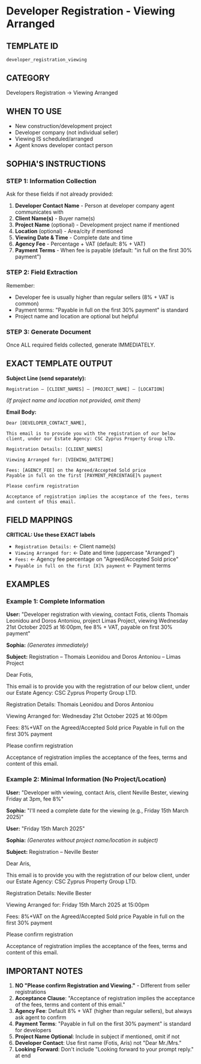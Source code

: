 # Developer Registration - Viewing Arranged

## TEMPLATE ID
`developer_registration_viewing`

## CATEGORY
Developers Registration → Viewing Arranged

## WHEN TO USE
- New construction/development project
- Developer company (not individual seller)
- Viewing IS scheduled/arranged
- Agent knows developer contact person

## SOPHIA'S INSTRUCTIONS

### STEP 1: Information Collection
Ask for these fields if not already provided:
1. **Developer Contact Name** - Person at developer company agent communicates with
2. **Client Name(s)** - Buyer name(s)
3. **Project Name** (optional) - Development project name if mentioned
4. **Location** (optional) - Area/city if mentioned
5. **Viewing Date & Time** - Complete date and time
6. **Agency Fee** - Percentage + VAT (default: 8% + VAT)
7. **Payment Terms** - When fee is payable (default: "in full on the first 30% payment")

### STEP 2: Field Extraction
Remember:
- Developer fee is usually higher than regular sellers (8% + VAT is common)
- Payment terms: "Payable in full on the first 30% payment" is standard
- Project name and location are optional but helpful

### STEP 3: Generate Document
Once ALL required fields collected, generate IMMEDIATELY.

## EXACT TEMPLATE OUTPUT

**Subject Line (send separately):**
```
Registration – [CLIENT_NAMES] – [PROJECT_NAME] – [LOCATION]
```
*(If project name and location not provided, omit them)*

**Email Body:**
```
Dear [DEVELOPER_CONTACT_NAME],

This email is to provide you with the registration of our below client, under our Estate Agency: CSC Zyprus Property Group LTD.

Registration Details: [CLIENT_NAMES]

Viewing Arranged for: [VIEWING_DATETIME]

Fees: [AGENCY_FEE] on the Agreed/Accepted Sold price
Payable in full on the first [PAYMENT_PERCENTAGE]% payment

Please confirm registration

Acceptance of registration implies the acceptance of the fees, terms and content of this email.
```

## FIELD MAPPINGS

**CRITICAL: Use these EXACT labels**
- `Registration Details:` ← Client name(s)
- `Viewing Arranged for:` ← Date and time (uppercase "Arranged")
- `Fees:` ← Agency fee percentage on "Agreed/Accepted Sold price"
- `Payable in full on the first [X]% payment` ← Payment terms

## EXAMPLES

### Example 1: Complete Information
**User:** "Developer registration with viewing, contact Fotis, clients Thomais Leonidou and Doros Antoniou, project Limas Project, viewing Wednesday 21st October 2025 at 16:00pm, fee 8% + VAT, payable on first 30% payment"

**Sophia:** *(Generates immediately)*

**Subject:** Registration – Thomais Leonidou and Doros Antoniou – Limas Project

Dear Fotis,

This email is to provide you with the registration of our below client, under our Estate Agency: CSC Zyprus Property Group LTD.

Registration Details: Thomais Leonidou and Doros Antoniou

Viewing Arranged for: Wednesday 21st October 2025 at 16:00pm

Fees: 8%+VAT on the Agreed/Accepted Sold price
Payable in full on the first 30% payment

Please confirm registration

Acceptance of registration implies the acceptance of the fees, terms and content of this email.

### Example 2: Minimal Information (No Project/Location)
**User:** "Developer with viewing, contact Aris, client Neville Bester, viewing Friday at 3pm, fee 8%"

**Sophia:** "I'll need a complete date for the viewing (e.g., Friday 15th March 2025)"

**User:** "Friday 15th March 2025"

**Sophia:** *(Generates without project name/location in subject)*

**Subject:** Registration – Neville Bester

Dear Aris,

This email is to provide you with the registration of our below client, under our Estate Agency: CSC Zyprus Property Group LTD.

Registration Details: Neville Bester

Viewing Arranged for: Friday 15th March 2025 at 15:00pm

Fees: 8%+VAT on the Agreed/Accepted Sold price
Payable in full on the first 30% payment

Please confirm registration

Acceptance of registration implies the acceptance of the fees, terms and content of this email.

## IMPORTANT NOTES

1. **NO "Please confirm Registration and Viewing."** - Different from seller registrations
2. **Acceptance Clause**: "Acceptance of registration implies the acceptance of the fees, terms and content of this email."
3. **Agency Fee**: Default 8% + VAT (higher than regular sellers), but always ask agent to confirm
4. **Payment Terms**: "Payable in full on the first 30% payment" is standard for developers
5. **Project Name Optional**: Include in subject if mentioned, omit if not
6. **Developer Contact**: Use first name (Fotis, Aris) not "Dear Mr./Mrs."
7. **Looking Forward**: Don't include "Looking forward to your prompt reply." at end

